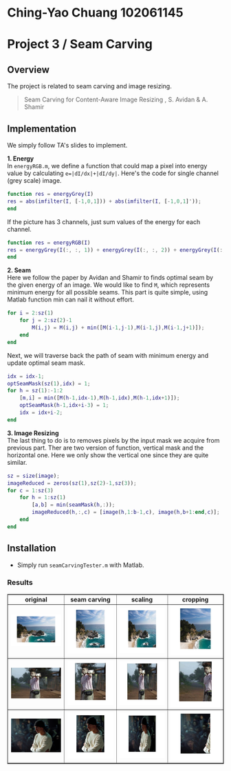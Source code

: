 # Ching-Yao Chuang 102061145

# Project 3 / Seam Carving

## Overview
The project is related to seam carving and image resizing.

> Seam Carving for Content-Aware Image Resizing
, S. Avidan & A. Shamir


## Implementation
We simply follow TA's slides to implement.    

**1. Energy**        
In ```energyRGB.m```, we define a function that could map a pixel into energy value by calculating ```e=|dI/dx|+|dI/dy|```. Here's the code for single channel (grey scale) image.

```matlab
function res = energyGrey(I)
res = abs(imfilter(I, [-1,0,1])) + abs(imfilter(I, [-1,0,1]'));
end 
```
If the picture has 3 channels, just sum values of the energy for each channel.
```matlab
function res = energyRGB(I)
res = energyGrey(I(:, :, 1)) + energyGrey(I(:, :, 2)) + energyGrey(I(:, :, 3));
end
```

**2. Seam**    
Here we follow the paper by Avidan and Shamir to finds optimal seam by the given energy of an image. We would like to find ```M```, which represents minimum energy for all possible seams. This part is quite simple, using Matlab function min can nail it without effort.

```matlab
for i = 2:sz(1)
    for j = 2:sz(2)-1
        M(i,j) = M(i,j) + min([M(i-1,j-1),M(i-1,j),M(i-1,j+1)]);
    end
end
```

Next, we will traverse back the path of seam with minimum energy and update optimal seam mask.

```matlab
idx = idx-1;
optSeamMask(sz(1),idx) = 1;
for h = sz(1):-1:2
    [m,i] = min([M(h-1,idx-1),M(h-1,idx),M(h-1,idx+1)]);
    optSeamMask(h-1,idx+i-3) = 1;
    idx = idx+i-2;
end
```

**3. Image Resizing**   
The last thing to do is to removes pixels by the input mask we acquire from previous part. Ther are two version of function, vertical mask and the horizontal one. Here we only show the vertical one since they are quite similar.


```matlab
sz = size(image);
imageReduced = zeros(sz(1),sz(2)-1,sz(3));
for c = 1:sz(3)
    for h = 1:sz(1)
        [a,b] = min(seamMask(h,:));
        imageReduced(h,:,c) = [image(h,1:b-1,c), image(h,b+1:end,c)];
    end
end
```

## Installation
* Simply run ```seamCarvingTester.m``` with Matlab.

### Results

<table border=1>

<tr>
<td align="center">
<b>original</b>
</td>
<td align="center">
<b>seam carving<b/>
</td>
<td align="center">
<b>scaling<b/>
</td>
<td align="center">
<b>cropping<b/>
</td>
</tr>

<tr>
<td>
<img src="img/sea_ori.jpg" width="600"/>
</td>
<td>
<img src="img/sea_seam.jpg"  width="400"/>
</td>
<td>
<img src="img/sea_res.jpg" width="400"/>
</td>
<td>
<img src="img/sea_crop.jpg" width="400"/>
</td>
</tr>

<tr>
<td>
<img src="img/chigga_ori.jpg" width="650"/>
</td>
<td>
<img src="img/chigga_seam.jpg"  width="500"/>
</td>
<td>
<img src="img/chigga_res.jpg" width="500"/>
</td>
<td>
<img src="img/chigga_crop.jpg" width="500"/>
</td>
</tr>

<tr>
<td>
<img src="img/emi_ori.jpg" width="650"/>
</td>
<td>
<img src="img/emi_seam.jpg"  width="550"/>
</td>
<td>
<img src="img/emi_res.jpg" width="550"/>
</td>
<td>
<img src="img/emi_crop.jpg" width="550"/>
</td>
</tr>

</table>

